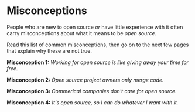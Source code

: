 <!-- #region -->
# Misconceptions

People who are new to open source *or* have little experience with it often carry misconceptions about what it means to be *open source*.

Read this list of common misconceptions, then go on to the next few pages that explain why these are not true.

**Misconception 1:** *Working for open source is like giving away your time for free.*

**Misconception 2:** *Open source project owners only merge code.*

**Misconception 3:** *Commerical companies don't care for open source.*

**Misconception 4:** *It's open source, so I can do whatever I want with it.*

<br/>

<!-- #endregion -->
